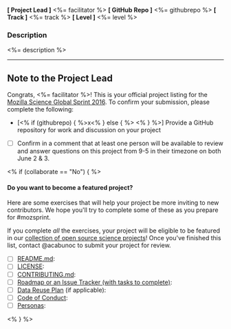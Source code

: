 **[ Project Lead ]** <%= facilitator %>
**[ GitHub Repo ]** <%= githubrepo %>
**[ Track ]** <%= track %>
**[ Level ]** <%= level %>

### Description
<%= description %>

***

## Note to the Project Lead
Congrats, <%= facilitator %>! This is your official project listing for the [Mozilla Science Global Sprint 2016](https://www.mozillascience.org/global-sprint-2016). To confirm your submission, please complete the following:

- [<% if (githubrepo) { %>x<% } else { %> <% } %>] Provide a GitHub repository for work and discussion on your project
- [ ] Confirm in a comment that at least one person will be available to review and answer questions on this project from 9-5 in their timezone on both June 2 & 3.

<% if (collaborate == "No") { %>

#### Do you want to become a featured project?
Here are some exercises that will help your project be more inviting to new contributors. We hope you'll try to complete some of these as you prepare for #mozsprint.

If you complete *all* the exercises, your project will be eligible to be featured in our [collection of open source science projects](https://mozillascience.org/collaborate)! Once you've finished this list, contact @acabunoc to submit your project for review.

* [ ] [README.md](http://mozillascience.github.io/working-open-workshop/writing_readme/):
* [ ] [LICENSE](http://choosealicense.com/):
* [ ] [CONTRIBUTING.md](http://mozillascience.github.io/working-open-workshop/contributing/):
* [ ] [Roadmap or an Issue Tracker (with tasks to complete)](http://mozillascience.github.io/working-open-workshop/roadmapping/):
* [ ] [Data Reuse Plan](http://mozillascience.github.io/working-open-workshop/data_reuse/) (if applicable):
* [ ] [Code of Conduct](http://mozillascience.github.io/working-open-workshop/code_of_conduct/):
* [ ] [Personas](http://mozillascience.github.io/working-open-workshop/personas_pathways/):

<% } %>
